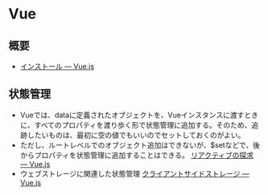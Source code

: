 # Vue

## 概要

- [インストール — Vue.js](https://jp.vuejs.org/v2/guide/installation.html)

## 状態管理

- Vueでは、dataに定義されたオブジェクトを、Vueインスタンスに渡すときに、すべてのプロパティを渡り歩く形で状態管理に追加する。そのため、追跡したいものは、最初に空の値でもいいのでセットしておくのがよい。
- ただし、ルートレベルでのオブジェクト追加はできないが、$setなどで、後からプロパティを状態管理に追加することはできる。
  [リアクティブの探求 — Vue.js](https://jp.vuejs.org/v2/guide/reactivity.html)
- ウェブストレージに関連した状態管理
  [クライアントサイドストレージ — Vue.js](https://jp.vuejs.org/v2/cookbook/client-side-storage.html)
